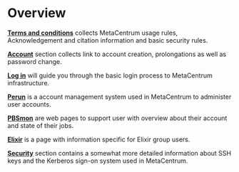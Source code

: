 # Overview

**[Terms and conditions](/access/terms)** collects MetaCentrum usage rules, Acknowledgement and citation information and basic security rules.

**[Account](/access/account)** section collects link to account creation, prolongations as well as password change.

**[Log in](/access/log-in)** will guide you through the basic login process to MetaCentrum infrastructure.

**[Perun](/access/perun)** is a account management system used in MetaCentrum to administer user accounts.

**[PBSmon](/access/pbsmon)** are web pages to support user with overview about their account and state of their jobs.

**[Elixir](/access/elixir)** is a page with information specific for Elixir group users. 

**[Security](/access/security)** section contains a somewhat more detailed information about SSH keys and the Kerberos sign-on system used in MetaCentrum.






